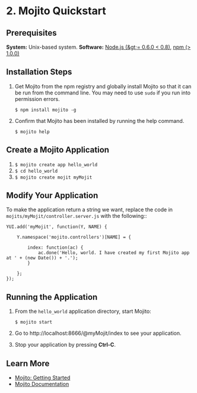 # 2. Mojito Quickstart #

## Prerequisites ##

**System:** Unix-based system.
**Software:** [Node.js (\&gt;= 0.6.0 \< 0.8)](http://nodejs.org/), [npm (> 1.0.0)](http://npmjs.org/)


## Installation Steps ##

1. Get Mojito from the npm registry and globally install Mojito so that it can be run from 
   the command line. You may need to use `sudo` if you run into permission errors.

   `$ npm install mojito -g`

1. Confirm that Mojito has been installed by running the help command.

   `$ mojito help`

## Create a Mojito Application  ##

1. `$ mojito create app hello_world`
1. `$ cd hello_world`
1. `$ mojito create mojit myMojit`

## Modify Your Application ##

To make the application return a string we want, replace the code in 
`mojits/myMojit/controller.server.js` with the following::


    YUI.add('myMojit', function(Y, NAME) {
  
        Y.namespace('mojito.controllers')[NAME] = {

            index: function(ac) {
                ac.done('Hello, world. I have created my first Mojito app at ' + (new Date()) + '.');
            }

        };
    });


## Running the Application ##

1. From the `hello_world` application directory, start Mojito:

   `$ mojito start`

1. Go to http://localhost:8666/@myMojit/index to see your application.

1. Stop your application by pressing **Ctrl-C**.

## Learn More ##

* [Mojito: Getting Started](http://developer.yahoo.com/cocktails/mojito/docs/getting_started/)
* [Mojito Documentation](http://developer.yahoo.com/cocktails/mojito/docs/)
